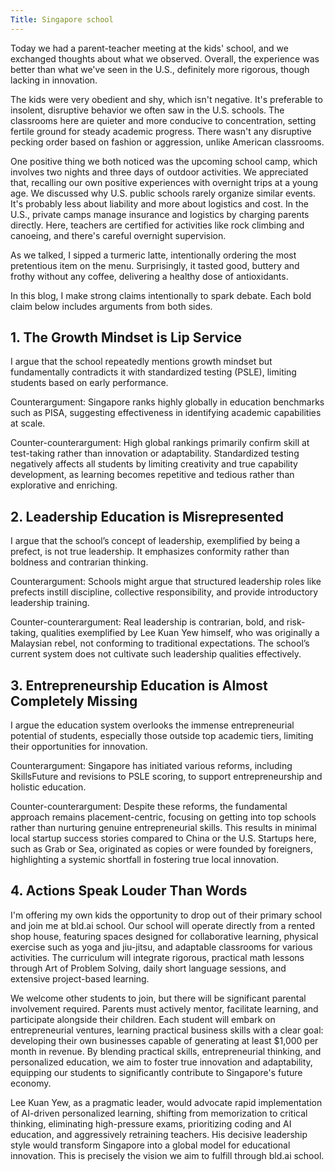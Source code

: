 ```yaml
---
Title: Singapore school
---
```


Today we had a parent-teacher meeting at the kids' school, and we exchanged thoughts about what we observed. Overall, the experience was better than what we've seen in the U.S., definitely more rigorous, though lacking in innovation.

The kids were very obedient and shy, which isn't negative. It's preferable to insolent, disruptive behavior we often saw in the U.S. schools. The classrooms here are quieter and more conducive to concentration, setting fertile ground for steady academic progress. There wasn't any disruptive pecking order based on fashion or aggression, unlike American classrooms.

One positive thing we both noticed was the upcoming school camp, which involves two nights and three days of outdoor activities. We appreciated that, recalling our own positive experiences with overnight trips at a young age. We discussed why U.S. public schools rarely organize similar events. It's probably less about liability and more about logistics and cost. In the U.S., private camps manage insurance and logistics by charging parents directly. Here, teachers are certified for activities like rock climbing and canoeing, and there's careful overnight supervision.

As we talked, I sipped a turmeric latte, intentionally ordering the most pretentious item on the menu. Surprisingly, it tasted good, buttery and frothy without any coffee, delivering a healthy dose of antioxidants.

In this blog, I make strong claims intentionally to spark debate. Each bold claim below includes arguments from both sides.

## 1. The Growth Mindset is Lip Service

I argue that the school repeatedly mentions growth mindset but fundamentally contradicts it with standardized testing (PSLE), limiting students based on early performance.

Counterargument: Singapore ranks highly globally in education benchmarks such as PISA, suggesting effectiveness in identifying academic capabilities at scale.

Counter-counterargument: High global rankings primarily confirm skill at test-taking rather than innovation or adaptability. Standardized testing negatively affects all students by limiting creativity and true capability development, as learning becomes repetitive and tedious rather than explorative and enriching.

## 2. Leadership Education is Misrepresented

I argue that the school’s concept of leadership, exemplified by being a prefect, is not true leadership. It emphasizes conformity rather than boldness and contrarian thinking.

Counterargument: Schools might argue that structured leadership roles like prefects instill discipline, collective responsibility, and provide introductory leadership training.

Counter-counterargument: Real leadership is contrarian, bold, and risk-taking, qualities exemplified by Lee Kuan Yew himself, who was originally a Malaysian rebel, not conforming to traditional expectations. The school’s current system does not cultivate such leadership qualities effectively.

## 3. Entrepreneurship Education is Almost Completely Missing

I argue the education system overlooks the immense entrepreneurial potential of students, especially those outside top academic tiers, limiting their opportunities for innovation.

Counterargument: Singapore has initiated various reforms, including SkillsFuture and revisions to PSLE scoring, to support entrepreneurship and holistic education.

Counter-counterargument: Despite these reforms, the fundamental approach remains placement-centric, focusing on getting into top schools rather than nurturing genuine entrepreneurial skills. This results in minimal local startup success stories compared to China or the U.S. Startups here, such as Grab or Sea, originated as copies or were founded by foreigners, highlighting a systemic shortfall in fostering true local innovation.

## 4. Actions Speak Louder Than Words

I'm offering my own kids the opportunity to drop out of their primary school and join me at bld.ai school. Our school will operate directly from a rented shop house, featuring spaces designed for collaborative learning, physical exercise such as yoga and jiu-jitsu, and adaptable classrooms for various activities. The curriculum will integrate rigorous, practical math lessons through Art of Problem Solving, daily short language sessions, and extensive project-based learning.

We welcome other students to join, but there will be significant parental involvement required. Parents must actively mentor, facilitate learning, and participate alongside their children. Each student will embark on entrepreneurial ventures, learning practical business skills with a clear goal: developing their own businesses capable of generating at least $1,000 per month in revenue. By blending practical skills, entrepreneurial thinking, and personalized education, we aim to foster true innovation and adaptability, equipping our students to significantly contribute to Singapore's future economy.

Lee Kuan Yew, as a pragmatic leader, would advocate rapid implementation of AI-driven personalized learning, shifting from memorization to critical thinking, eliminating high-pressure exams, prioritizing coding and AI education, and aggressively retraining teachers. His decisive leadership style would transform Singapore into a global model for educational innovation. This is precisely the vision we aim to fulfill through bld.ai school.